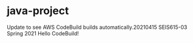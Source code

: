 # java-project
Update to see AWS CodeBuild builds automatically.20210415
SEIS615-03 Spring 2021 Hello CodeBuild!
